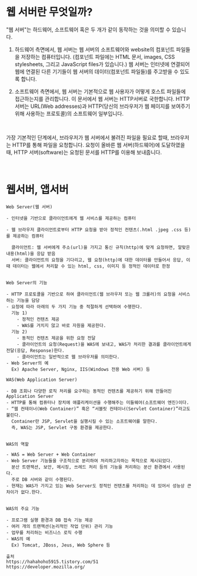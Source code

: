 # 웹 서버란 무엇일까?

"웹 서버"는 하드웨어, 소프트웨어 혹은 두 개가 같이 동작하는 것을 의미할 수 있습니다.

1. 하드웨어 측면에서, 웹 서버는 웹 서버의 소프트웨어와 website의 컴포넌트 파일들을 저장하는 컴퓨터입니다. 
(컴포넌트 파일에는 HTML 문서, images, CSS stylesheets, 그리고 JavaScript files가 있습니다.) 웹 서버는 인터넷에 연결되어 웹에 연결된 다른 기기들이 웹 서버의 데이터(컴포넌트 파일들)를 주고받을 수 있도록 합니다.

2. 소프트웨어 측면에서, 웹 서버는 기본적으로 웹 사용자가 어떻게 호스트 파일들에 접근하는지를 관리합니다. 
이 문서에서 웹 서버는 HTTP서버로 국한합니다. 
HTTP 서버는 URL(Web addresses)과 HTTP(당신의 브라우저가 웹 페이지를 보여주기 위해 사용하는 프로토콜)의 소프트웨어 일부입니다.

<br/>

가장 기본적인 단계에서, 브라우저가 웹 서버에서 불려진 파일을 필요로 할때, 브라우저는 HTTP를 통해 파일을 요청합니다. 
요청이 올바른 웹 서버(하드웨어)에 도달하였을 때, HTTP 서버(software)는 요청된 문서를 HTTP를 이용해 보내줍니다.

<br/>

# 웹서버, 앱서버

```
Web Server(웹 서버)

- 인터넷을 기반으로 클라이언트에게 웹 서비스를 제공하는 컴퓨터

- 웹 브라우저 클라이언트로부터 HTTP 요청을 받아 정적인 컨텐츠(.html .jpeg .css 등)를 제공하는 컴퓨터

  클라이언트: 웹 서버에게 주소(url)을 가지고 통신 규칙(http)에 맞게 요청하면, 알맞은 내용(html)을 응답 받음
  서버: 클라이언트의 요청을 기다리고, 웹 요청(http)에 대한 데이터를 만들어서 응답, 이때 데이터는 웹에서 처리할 수 있는 html, css, 이미지 등 정적인 데이터로 한정

 
Web Server의 기능

- HTTP 프로토콜을 기반으로 하여 클라이언트(웹 브라우저 또는 웹 크롤러)의 요청을 서비스 하는 기능을 담당
- 요청에 따라 아래의 두 가지 기능 중 적절하게 선택하여 수행한다.
  기능 1)
    - 정적인 컨텐츠 제공
    - WAS를 거치지 않고 바로 자원을 제공한다.
  기능 2)
    - 동적인 컨텐츠 제공을 위한 요청 전달
    - 클라이언트의 요청(Request)을 WAS에 보내고, WAS가 처리한 결과를 클라이언트에게 전달(응답, Response)한다.
    - 클라이언트는 일반적으로 웹 브라우저를 의미한다.
- Web Server의 예
  Ex) Apache Server, Nginx, IIS(Windows 전용 Web 서버) 등
```

```
WAS(Web Application Server)

- DB 조회나 다양한 로직 처리를 요구하는 동적인 컨텐츠를 제공하기 위해 만들어진 Application Server
- HTTP를 통해 컴퓨터나 장치에 애플리케이션을 수행해주는 미들웨어(소프트웨어 엔진)이다.
- “웹 컨테이너(Web Container)” 혹은 “서블릿 컨테이너(Servlet Container)”라고도 불린다.
  Container란 JSP, Servlet을 실행시킬 수 있는 소프트웨어를 말한다.
  즉, WAS는 JSP, Servlet 구동 환경을 제공한다.

 
WAS의 역할

- WAS = Web Server + Web Container 
- Web Server 기능들을 구조적으로 분리하여 처리하고자하는 목적으로 제시되었다.
  분산 트랜잭션, 보안, 메시징, 쓰레드 처리 등의 기능을 처리하는 분산 환경에서 사용된다.
  주로 DB 서버와 같이 수행된다.
- 현재는 WAS가 가지고 있는 Web Server도 정적인 컨텐츠를 처리하는 데 있어서 성능상 큰 차이가 없다.한다.
 

WAS의 주요 기능

- 프로그램 실행 환경과 DB 접속 기능 제공
- 여러 개의 트랜잭션(논리적인 작업 단위) 관리 기능
- 업무를 처리하는 비즈니스 로직 수행
- WAS의 예
  Ex) Tomcat, JBoss, Jeus, Web Sphere 등
```

```
출처 
https://hahahoho5915.tistory.com/51
https://developer.mozilla.org/
```
